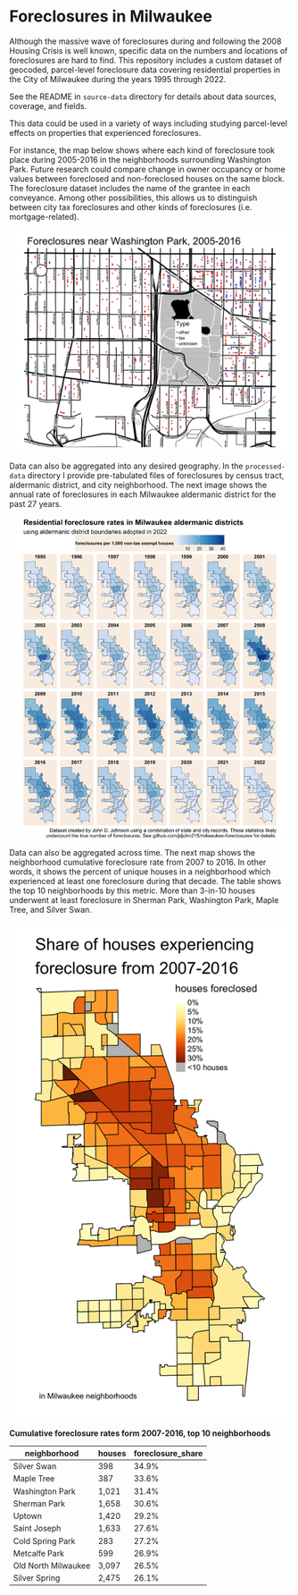 # Foreclosures in Milwaukee

Although the massive wave of foreclosures during and following the 2008 Housing Crisis is well known, specific data on the numbers and locations of foreclosures are hard to find. This repository includes a custom dataset of geocoded, parcel-level foreclosure data covering residential properties in the City of Milwaukee during the years 1995 through 2022.

See the README in `source-data` directory for details about data sources, coverage, and fields.

This data could be used in a variety of ways including studying parcel-level effects on properties that experienced foreclosures.

For instance, the map below shows where each kind of foreclosure took place during 2005-2016 in the neighborhoods surrounding Washington Park. Future research could compare change in owner occupancy or home values between foreclosed and non-foreclosed houses on the same block. The foreclosure dataset includes the name of the grantee in each conveyance. Among other possibilities, this allows us to distinguish between city tax foreclosures and other kinds of foreclosures (i.e. mortgage-related).

![](images/GreaterWashingtonPark_2005to2016.png)

Data can also be aggregated into any desired geography. In the `processed-data` directory I provide pre-tabulated files of foreclosures by census tract, aldermanic district, and city neighborhood. The next image shows the annual rate of foreclosures in each Milwaukee aldermanic district for the past 27 years.

![](images/AldermanicForeclosureRates.png)

Data can also be aggregated across time. The next map shows the neighborhood cumulative foreclosure rate from 2007 to 2016. In other words, it shows the percent of unique houses in a neighborhood which experienced at least one foreclosure during that decade. The table shows the top 10 neighborhoods by this metric. More than 3-in-10 houses underwent at least foreclosure in Sherman Park, Washington Park, Maple Tree, and Silver Swan.

![](images/NeighborhoodForeclosures_2007to2016_cumulative.png)

**Cumulative foreclosure rates form 2007-2016, top 10 neighborhoods**

|   neighborhood      | houses    | foreclosure_share |
|---------------------|-----------|-------------------|
|  Silver Swan        |   398     |  34.9%            |
|  Maple Tree         |   387     |  33.6%            |
|  Washington Park    |   1,021   |  31.4%            |
|  Sherman Park       |   1,658   |  30.6%            |
|  Uptown             |   1,420   |  29.2%            |
|  Saint Joseph       |   1,633   |  27.6%            |
|  Cold Spring Park   |   283     |  27.2%            |
|  Metcalfe Park      |   599     |  26.9%            |
|  Old North Milwaukee|   3,097   |  26.5%            |
|  Silver Spring      |   2,475   |  26.1%            |
